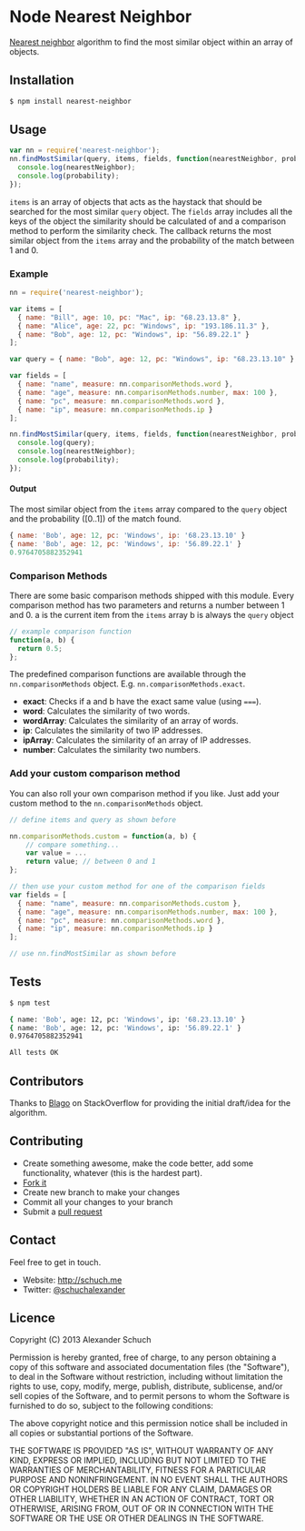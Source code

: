 # Node Nearest Neighbor

[Nearest neighbor](http://en.wikipedia.org/wiki/K-nearest_neighbor_algorithm) algorithm to find the most similar object within an array of objects.


## Installation

```bash
$ npm install nearest-neighbor
```

## Usage

```javascript
var nn = require('nearest-neighbor');
nn.findMostSimilar(query, items, fields, function(nearestNeighbor, probability) {
  console.log(nearestNeighbor);
  console.log(probability);
});
```

```items``` is an array of objects that acts as the haystack that should be searched for the most similar ```query``` object. The ```fields``` array includes all the keys of the object the similarity should be calculated of and a comparison method to perform the similarity check. The callback returns the most similar object from the ```items``` array and the probability of the match between 1 and 0.

### Example

```javascript
nn = require('nearest-neighbor');

var items = [
  { name: "Bill", age: 10, pc: "Mac", ip: "68.23.13.8" },
  { name: "Alice", age: 22, pc: "Windows", ip: "193.186.11.3" },
  { name: "Bob", age: 12, pc: "Windows", ip: "56.89.22.1" }
];

var query = { name: "Bob", age: 12, pc: "Windows", ip: "68.23.13.10" };

var fields = [
  { name: "name", measure: nn.comparisonMethods.word },
  { name: "age", measure: nn.comparisonMethods.number, max: 100 },
  { name: "pc", measure: nn.comparisonMethods.word }, 
  { name: "ip", measure: nn.comparisonMethods.ip }
];

nn.findMostSimilar(query, items, fields, function(nearestNeighbor, probability) {
  console.log(query);
  console.log(nearestNeighbor);
  console.log(probability);
});
```

#### Output

The most similar object from the ```items``` array compared to the ```query``` object and the probability ([0..1]) of the match found.

```javascript
{ name: 'Bob', age: 12, pc: 'Windows', ip: '68.23.13.10' }
{ name: 'Bob', age: 12, pc: 'Windows', ip: '56.89.22.1' }
0.9764705882352941
```

### Comparison Methods

There are some basic comparison methods shipped with this module. Every comparison method has two parameters and returns a number between 1 and 0.
a is the current item from the ```items``` array
b is always the ```query``` object

```javascript
// example comparison function
function(a, b) {
  return 0.5;
};
```

The predefined comparison functions are available through the ```nn.comparisonMethods``` object. E.g. ```nn.comparisonMethods.exact```. 

* **exact**: Checks if a and b have the exact same value (using ```===```).
* **word**: Calculates the similarity of two words.
* **wordArray**: Calculates the similarity of an array of words.
* **ip**: Calculates the similarity of two IP addresses.
* **ipArray**: Calculates the similarity of an array of IP addresses.
* **number**: Calculates the similarity two numbers.


### Add your custom comparison method

You can also roll your own comparison method if you like.
Just add your custom method to the ```nn.comparisonMethods``` object.

```javascript
// define items and query as shown before

nn.comparisonMethods.custom = function(a, b) {
	// compare something...
	var value = ...
  	return value; // between 0 and 1
};

// then use your custom method for one of the comparison fields
var fields = [
  { name: "name", measure: nn.comparisonMethods.custom },
  { name: "age", measure: nn.comparisonMethods.number, max: 100 },
  { name: "pc", measure: nn.comparisonMethods.word }, 
  { name: "ip", measure: nn.comparisonMethods.ip }
];

// use nn.findMostSimilar as shown before
```

## Tests

```bash
$ npm test

{ name: 'Bob', age: 12, pc: 'Windows', ip: '68.23.13.10' }
{ name: 'Bob', age: 12, pc: 'Windows', ip: '56.89.22.1' }
0.9764705882352941

All tests OK
```

## Contributors

Thanks to [Blago](http://stackoverflow.com/users/113999/blago) on StackOverflow for providing the initial draft/idea for the algorithm.

## Contributing

* Create something awesome, make the code better, add some functionality,
  whatever (this is the hardest part).
* [Fork it](http://help.github.com/forking/)
* Create new branch to make your changes
* Commit all your changes to your branch
* Submit a [pull request](http://help.github.com/pull-requests/)

## Contact

Feel free to get in touch.

* Website: <http://schuch.me> 
* Twitter: [@schuchalexander](http://twitter.com/schuchalexander)

## Licence

Copyright (C) 2013 Alexander Schuch

Permission is hereby granted, free of charge, to any person obtaining a copy of this software and associated documentation files (the "Software"), to deal in the Software without restriction, including without limitation the rights to use, copy, modify, merge, publish, distribute, sublicense, and/or sell copies of the Software, and to permit persons to whom the Software is furnished to do so, subject to the following conditions:

The above copyright notice and this permission notice shall be included in all copies or substantial portions of the Software.

THE SOFTWARE IS PROVIDED "AS IS", WITHOUT WARRANTY OF ANY KIND, EXPRESS OR IMPLIED, INCLUDING BUT NOT LIMITED TO THE WARRANTIES OF MERCHANTABILITY, FITNESS FOR A PARTICULAR PURPOSE AND NONINFRINGEMENT. IN NO EVENT SHALL THE AUTHORS OR COPYRIGHT HOLDERS BE LIABLE FOR ANY CLAIM, DAMAGES OR OTHER LIABILITY, WHETHER IN AN ACTION OF CONTRACT, TORT OR OTHERWISE, ARISING FROM, OUT OF OR IN CONNECTION WITH THE SOFTWARE OR THE USE OR OTHER DEALINGS IN THE SOFTWARE.